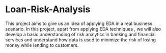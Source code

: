 # Loan-Risk-Analysis
This project aims to give us an idea of applying EDA in a real business scenario. In this project, apart from applying EDA techniques , we will also develop a basic understanding of risk analytics in banking and financial services and understand how data is used to minimize the risk of losing money while lending to customers.
